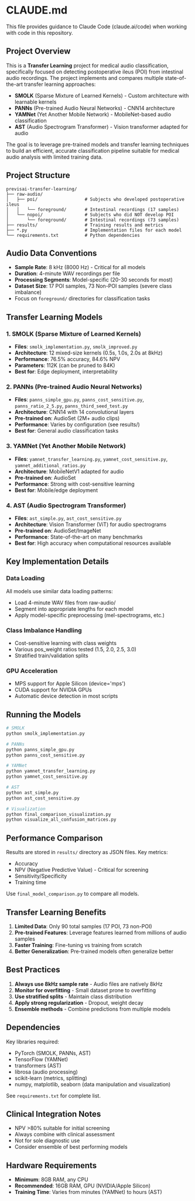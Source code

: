 # CLAUDE.md

This file provides guidance to Claude Code (claude.ai/code) when working with code in this repository.

## Project Overview

This is a **Transfer Learning** project for medical audio classification, specifically focused on detecting postoperative ileus (POI) from intestinal audio recordings. The project implements and compares multiple state-of-the-art transfer learning approaches:

- **SMOLK** (Sparse Mixture of Learned Kernels) - Custom architecture with learnable kernels
- **PANNs** (Pre-trained Audio Neural Networks) - CNN14 architecture
- **YAMNet** (Yet Another Mobile Network) - MobileNet-based audio classification
- **AST** (Audio Spectrogram Transformer) - Vision transformer adapted for audio

The goal is to leverage pre-trained models and transfer learning techniques to build an efficient, accurate classification pipeline suitable for medical audio analysis with limited training data.

## Project Structure

```
previsai-transfer-learning/
├── raw-audio/
│   ├── poi/                  # Subjects who developed postoperative ileus
│   │   └── foreground/       # Intestinal recordings (17 samples)
│   └── nopoi/                # Subjects who did NOT develop POI
│       └── foreground/       # Intestinal recordings (73 samples)
├── results/                  # Training results and metrics
├── *.py                      # Implementation files for each model
└── requirements.txt          # Python dependencies
```

## Audio Data Conventions

- **Sample Rate**: 8 kHz (8000 Hz) - Critical for all models
- **Duration**: 4-minute WAV recordings per file
- **Processing Segments**: Model-specific (20-30 seconds for most)
- **Dataset Size**: 17 POI samples, 73 Non-POI samples (severe class imbalance)
- Focus on `foreground/` directories for classification tasks

## Transfer Learning Models

### 1. SMOLK (Sparse Mixture of Learned Kernels)
- **Files**: `smolk_implementation.py`, `smolk_improved.py`
- **Architecture**: 12 mixed-size kernels (0.5s, 1.0s, 2.0s at 8kHz)
- **Performance**: 76.5% accuracy, 84.6% NPV
- **Parameters**: 112K (can be pruned to 84K)
- **Best for**: Edge deployment, interpretability

### 2. PANNs (Pre-trained Audio Neural Networks)
- **Files**: `panns_simple_gpu.py`, `panns_cost_sensitive.py`, `panns_ratio_2_5.py`, `panns_third_seed_test.py`
- **Architecture**: CNN14 with 14 convolutional layers
- **Pre-trained on**: AudioSet (2M+ audio clips)
- **Performance**: Varies by configuration (see results/)
- **Best for**: General audio classification tasks

### 3. YAMNet (Yet Another Mobile Network)
- **Files**: `yamnet_transfer_learning.py`, `yamnet_cost_sensitive.py`, `yamnet_additional_ratios.py`
- **Architecture**: MobileNetV1 adapted for audio
- **Pre-trained on**: AudioSet
- **Performance**: Strong with cost-sensitive learning
- **Best for**: Mobile/edge deployment

### 4. AST (Audio Spectrogram Transformer)
- **Files**: `ast_simple.py`, `ast_cost_sensitive.py`
- **Architecture**: Vision Transformer (ViT) for audio spectrograms
- **Pre-trained on**: AudioSet/ImageNet
- **Performance**: State-of-the-art on many benchmarks
- **Best for**: High accuracy when computational resources available

## Key Implementation Details

### Data Loading
All models use similar data loading patterns:
- Load 4-minute WAV files from raw-audio/
- Segment into appropriate lengths for each model
- Apply model-specific preprocessing (mel-spectrograms, etc.)

### Class Imbalance Handling
- Cost-sensitive learning with class weights
- Various pos_weight ratios tested (1.5, 2.0, 2.5, 3.0)
- Stratified train/validation splits

### GPU Acceleration
- MPS support for Apple Silicon (device='mps')
- CUDA support for NVIDIA GPUs
- Automatic device detection in most scripts

## Running the Models

```bash
# SMOLK
python smolk_implementation.py

# PANNs
python panns_simple_gpu.py
python panns_cost_sensitive.py

# YAMNet
python yamnet_transfer_learning.py
python yamnet_cost_sensitive.py

# AST
python ast_simple.py
python ast_cost_sensitive.py

# Visualization
python final_comparison_visualization.py
python visualize_all_confusion_matrices.py
```

## Performance Comparison

Results are stored in `results/` directory as JSON files. Key metrics:
- Accuracy
- NPV (Negative Predictive Value) - Critical for screening
- Sensitivity/Specificity
- Training time

Use `final_model_comparison.py` to compare all models.

## Transfer Learning Benefits

1. **Limited Data**: Only 90 total samples (17 POI, 73 non-POI)
2. **Pre-trained Features**: Leverage features learned from millions of audio samples
3. **Faster Training**: Fine-tuning vs training from scratch
4. **Better Generalization**: Pre-trained models often generalize better

## Best Practices

1. **Always use 8kHz sample rate** - Audio files are natively 8kHz
2. **Monitor for overfitting** - Small dataset prone to overfitting
3. **Use stratified splits** - Maintain class distribution
4. **Apply strong regularization** - Dropout, weight decay
5. **Ensemble methods** - Combine predictions from multiple models

## Dependencies

Key libraries required:
- PyTorch (SMOLK, PANNs, AST)
- TensorFlow (YAMNet)
- transformers (AST)
- librosa (audio processing)
- scikit-learn (metrics, splitting)
- numpy, matplotlib, seaborn (data manipulation and visualization)

See `requirements.txt` for complete list.

## Clinical Integration Notes

- NPV >80% suitable for initial screening
- Always combine with clinical assessment
- Not for sole diagnostic use
- Consider ensemble of best performing models

## Hardware Requirements

- **Minimum**: 8GB RAM, any CPU
- **Recommended**: 16GB RAM, GPU (NVIDIA/Apple Silicon)
- **Training Time**: Varies from minutes (YAMNet) to hours (AST)